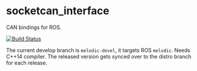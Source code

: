 socketcan_interface
===================

CAN bindings for ROS.

[![Build Status](https://travis-ci.com/ros-industrial/socketcan_interface.svg?branch=melodic-devel)](https://travis-ci.com/ros-industrial/socketcan_interface)

The current develop branch is `melodic-devel`, it targets ROS `melodic`. Needs C++14 compiler.
The released version gets synced over to the distro branch for each release.
